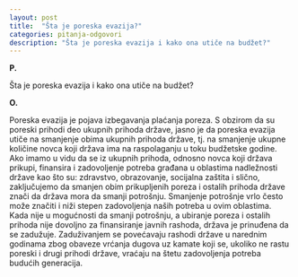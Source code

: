 ```yaml
---
layout: post
title:  "Šta je poreska evazija?"
categories: pitanja-odgovori
description: "Šta je poreska evazija i kako ona utiče na budžet?"
---
```


**P.**

Šta je poreska evazija i kako ona utiče na budžet?

**O.**

<div class="justify">
Poreska evazija je pojava izbegavanja plaćanja poreza.
S obzirom da su poreski prihodi deo ukupnih prihoda države, jasno je da poreska evazija utiče na smanjenje obima ukupnih prihoda države, tj. na smanjenje ukupne količine novca koji država ima na raspolaganju u toku budžetske godine.<br/>
Ako imamo u vidu da se iz ukupnih prihoda, odnosno novca koji država prikupi, finansira i zadovoljenje potreba građana u oblastima nadležnosti države kao što su: zdravstvo, obrazovanje, socijalna zaštita i slično,  zaključujemo da smanjen obim prikupljenih poreza i ostalih prihoda države znači da država mora da smanji potrošnju. Smanjenje potrošnje vrlo često može značiti i niži stepen zadovoljenja naših potreba u ovim oblastima.<br/>
Kada nije u mogućnosti da smanji potrošnju, a ubiranje poreza i ostalih prihoda nije dovoljno za finansiranje javnih rashoda, država je prinuđena da se zadužuje. Zaduživanjem se povećavaju rashodi države u narednim godinama zbog obaveze vrćanja dugova uz kamate koji se, ukoliko ne rastu poreski  i drugi prihodi države, vraćaju na štetu zadovoljenja potreba budućih generacija.</div>